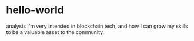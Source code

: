 # hello-world
analysis 
I'm very intersted in blockchain tech, and how I can grow my skills to be a valuable asset to the community.
